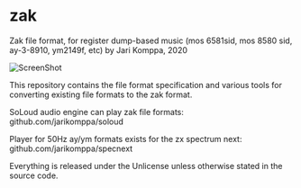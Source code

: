 # zak
Zak file format, for register dump-based music (mos 6581sid, mos 8580 sid, ay-3-8910, ym2149f, etc)
by Jari Komppa, 2020

![ScreenShot](https://raw.github.com/jarikomppa/zak/master/logo.png)

This repository contains the file format specification and various tools for converting
existing file formats to the zak format.

SoLoud audio engine can play zak file formats: github.com/jarikomppa/soloud

Player for 50Hz ay/ym formats exists for the zx spectrum next: github.com/jarikomppa/specnext

Everything is released under the Unlicense unless otherwise stated in the source code.

